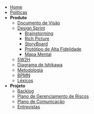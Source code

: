 <!-- docs/_sidebar.md -->

- [Home](/)
- [Políticas](/docs/Policies/Policies.md)
- **Produto**
  - [Documento de Visão](/docs/Product/VisionDocument.md)
  - [Design Sprint](/docs/Product/DesignSprint/DesignSprint.md)
    - [Brainstorming](/docs/Product/DesignSprint/Brainstorming.md)
    - [Rich Picture](/docs/Product/DesignSprint/RichPicture.md)
    - [StoryBoard](/docs/Product/DesignSprint/StoryBoard.md)
    - [Protótipo de Alta Fidelidade](/docs/Product/DesignSprint/HighFidelityPrototype.md)
    - [Mapa Mental](/docs/Product/MindMap.md)
  - [5W2H](/docs/Product/5W2H.md)
  - [Diagrama de Ishikawa](/docs/Product/IshikawaDiagram.md)
  - [Metodologia](/docs/Product/Methodology.md)
  - [BPMN](/docs/Product/BPMN.md)
  - [Léxicos](/docs/Product/Lexicons.md)
- **Projeto**
  - [Backlog](/docs/Project/ProductBacklog.md)
  - [Plano de Gerenciamento de Riscos](/docs/Project/RiskManagementPlan)
  - [Plano de Comunicação](/docs/Project/CommunicationManagementPlan)
  - [Entrevistas](/docs/Project/Interview.md)

